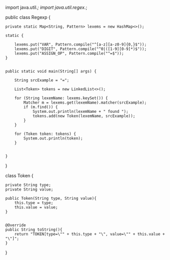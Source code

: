 import java.util.*;
import java.util.regex.*;

public class Regexp {

    private static Map<String, Pattern> lexems = new HashMap<>();

    static {

        lexems.put("VAR", Pattern.compile("^[a-z][a-z0-9]{0,}$"));
        lexems.put("DIGIT", Pattern.compile("^0|([1-9][0-9]*)$"));
        lexems.put("ASSIGN_OP", Pattern.compile("^=$"));
    }


    public static void main(String[] args) {

        String srcExample = "=";

        List<Token> tokens = new LinkedList<>();

        for (String lexemName: lexems.keySet()) {
            Matcher m = lexems.get(lexemName).matcher(srcExample);
            if (m.find()) {
                System.out.println(lexemName + " found ");
                tokens.add(new Token(lexemName, srcExample));
            }
        }

        for (Token token: tokens) {
            System.out.println(token);
        }


    }

}

class Token {

    private String type;
    private String value;

    public Token(String type, String value){
        this.type = type;
        this.value = value;
    }


    @Override
    public String toString(){
        return "TOKEN[type=\"" + this.type + "\", value=\"" + this.value + "\"]";
    }

}